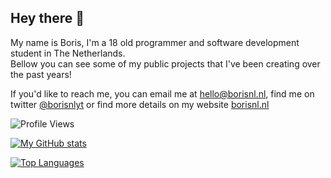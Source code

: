 ## Hey there 👋

My name is Boris, I'm a 18 old programmer and software development student in The Netherlands.<br>
Bellow you can see some of my public projects that I've been creating over the past years!

If you'd like to reach me, you can email me at [hello@borisnl.nl](mailto:hello@borisnl.nl), find me on twitter [@borisnlyt](https://twitter.com/borisnlyt) or find more details on my website [borisnl.nl](https://borisnl.nl/)

![Profile Views](https://komarev.com/ghpvc/?username=borisnliscool&color=blue&style=for-the-badge&label=PROFILE+VIEWS)

[![My GitHub stats](https://github-readme-stats.vercel.app/api?username=borisnliscool&show_icons=true&theme=tokyonight&count_private=true&hide_border=true)](https://github.com/anuraghazra/github-readme-stats)

[![Top Languages](https://github-readme-stats.vercel.app/api/top-langs/?username=borisnliscool&layout=compact&theme=tokyonight&hide_border=true)](https://github.com/anuraghazra/github-readme-stats)

